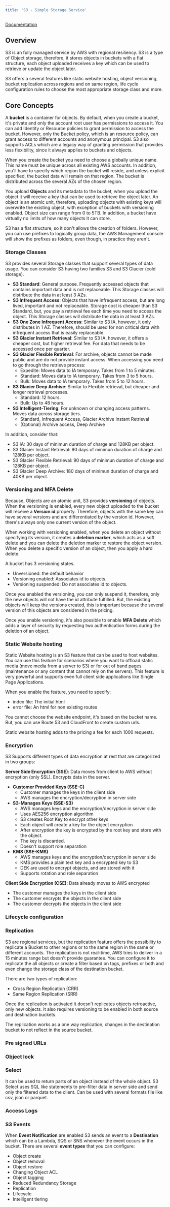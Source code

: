```yaml
---
title: 'S3 - Simple Storage Service'
---
```


[Documentation](https://docs.aws.amazon.com/AmazonS3/latest/userguide/Welcome.html)

## Overview

S3 is an fully managed service by AWS with regional resiliency. S3 is a type of Object storage, therefore, it stores objects in buckets with a flat structure, each object uploaded receives a key which can be used to retrieve or update the object later.

S3 offers a several features like static website hosting, object versioning, bucket replication across regions and on same region, life cycle configuration rules to choose the most appropriate storage class and more.

## Core Concepts

A **bucket** is a container for objects. By default, when you create a bucket, it's private and only the account root user has permissions to access it. You can add Identity or Resource policies to grant permission to access the bucket. However, only the Bucket policy, which is an resource policy, can grant access to different accounts and anonymous principal. S3 also supports ACLs which are a legacy way of granting permission that provides less flexibility, since it always applies to buckets and objects. 

When you create the bucket you need to choose a globally unique name. This name must be unique across all existing AWS accounts. In addition, you'll have to specify which region the bucket will reside, and unless explicit specified, the bucket data will remain on that region. The bucket is distributed across the several AZs of the chosen region.

You upload **Objects** and its metadata to the bucket, when you upload the object it will receive a key that can be used to retrieve the object later. An object is an atomic unit, therefore, uploading objects with existing keys will overwrite the existing object, with exception of buckets with versioning enabled. Object size can range from 0 to 5TB. In addition, a bucket have virtually no limits of how many objects it can store.

S3 has a flat structure, so it don't allows the creation of folders. However, you can use prefixes to logically group data, the AWS Management console will show the prefixes as folders, even though, in practice they aren't.

### Storage Classes

S3 provides several Storage classes that support several types of data usage. You can consider S3 having two families S3 and S3 Glacier (cold storage).

- **S3 Standard**: General purpose. Frequently accessed objects that contains important data and is not replaceable. This Storage classes will distribute the data in at least 3 AZs.
- **S3 Infrequent Access**: Objects that have infrequent access, but are long lived, important and not replaceable. Storage cost is cheaper than S3 Standard, but, you pay a retrieval fee each time you need to access the object. This Storage classes will distribute the data in at least 3 AZs.
- **S3 One Zone Infrequent Access**: Similar to S3 IA, however, it only distributes in 1 AZ. Therefore, should be used for non critical data with infrequent access that is easily replaceable.
- **S3 Glacier Instant Retrieval**: Similar to S3 IA, however, it offers a cheaper cost, but higher retrieval fee. For data that needs to be accessed once per quarter.
- **S3 Glacier Flexible Retrieval**: For archive, objects cannot be made public and are do not provide instant access. When accessing you need to go through the retrieve process:
  - Expedite: Moves data to IA temporary. Takes from 1 to 5 minutes.
  - Standard: Moves data to IA temporary. Takes from 3 to 5 hours.
  - Bulk: Moves data to IA temporary. Takes from 5 to 12 hours. 
- **S3 Glacier Deep Archive**: Similar to Flexible retrieval, but cheaper and longer retrieval processes.
  - Standard: 12 hours.
  - Bulk: Up to 48 hours.
- **S3 Intelligent-Tiering**: For unknown or changing access patterns. Moves data across storage tiers.
  - Standard, Infrequent Access, Glacier Archive Instant Retrieval
  - (Optional) Archive access, Deep Archive

In addition, consider that:

- S3 IA: 30 days of minimun duration of charge and 128KB per object.
- S3 Glacier Instant Retrieval: 90 days of minimun duration of charge and 128KB per object.
- S3 Glacier Flexible Retrieval: 90 days of minimun duration of charge and 128KB per object.
- S3 Glacier Deep Archive: 180 days of minimun duration of charge and 40KB per object.

### Versioning and MFA Delete

Because, Objects are an atomic unit, S3 provides **versioning** of objects. When the versioning is enabled, every new object uploaded to the bucket will receive a **Version id** property. Therefore, objects with the same key can have several versions and are differentiated by the version id. However, there's always only one current version of the object.

When working with versioning enabled, when you delete an object without specifying its version, it creates a **deletion marker**, which acts as a soft delete and you can delete the deletion marker to restore the object version. When you delete a specific version of an object, then you apply a hard delete.

A bucket has 3 versioning states.

- Unversioned: the default behavior
- Versioning enabled: Associates id to objects.
- Versioning suspended: Do not associates id to objects.

Once you enabled the versioning, you can only suspend it, therefore, only the new objects will not have the id attribute fulfilled. But, the existing objects will keep the versions created, this is important because the  several version of this objects are considered in the pricing.

Once you enable versioning, it's also possible to enable **MFA Delete** which adds a layer of security by requesting two authentication forms during the deletion of an object.

### Static Website hosting

Static Website hosting is an S3 feature that can be used to host websites. You can use  this feature for scenarios where you want to offload static media (move media from a server to S3) or for out of band pages (maintenance or any content that cannot rely on the servers). This feature is very powerful and supports even full client side applications like Single Page Applications.

When you enable the feature, you need to specify:

- index file: The initial html
- error file: An html for non existing routes

You cannot choose the website endpoint, it's based on the bucket name. But, you can use Route 53 and CloudFront to create custom urls.

Static website hosting adds to the pricing a fee for each 1000 requests.

### Encryption

S3 Supports different types of data encryption at rest that are categorized in two groups:

**Server Side Encryption (SSE)**: Data moves from client to AWS without encryption (only SSL). Encrypts data in the server.

- **Customer Provided Keys (SSE-C)**
  - Customer manages the keys in the client side
  - AWS manages the encryption/decryption in server side
- **S3-Manages Keys (SSE-S3)**
  - AWS manages keys and the encryption/decryption in server side
  - Uses AES256 encryption algorithm
  - S3 creates Root Key to encrypt other keys
  - Each object will create a key for the object encryption
  - After encryption the key is encrypted by the root key and store with the object.
  - The key is discarded.
  - Doesn't support role separation 
- **KMS (SSE-KMS)**
  - AWS manages keys and the encryption/decryption in server side
  - KMS provides a plain text key and a encrypted key to S3
  - DEK are used to encrypt objects, and are stored with it
  - Supports rotation and role separation

**Client Side Encryption (CSE)**: Data already moves to AWS encrypted

- The customer manages the keys in the client side
- The customer encrypts the objects in the client side
- The customer decrypts the objects in the client side

### Lifecycle configuration

### Replication

S3 are regional services, but the replication feature offers the possibility to replicate a Bucket to other regions or to the same region in the same or different accounts. The replication is not real-time, AWS tries to deliver in a 15 minutes range but doesn't provide guarantee. You can configure it to replicate the all objects or create a filter based on tags, prefixes or both and even change the storage class of the destination bucket.

There are two types of replication:

- Cross Region Replication (CRR)
- Same Region Replication (SRR)

Once the replication is activated it doesn't replicates objects retroactive, only new objects. It also requires versioning to be enabled in both source and destination buckets.

The replication works as a one way replication, changes in the destination bucket to not reflect in the source bucket.

### Pre signed URLs

### Object lock

### Select

It can be used to return parts of an object instead of the whole object. S3 Select uses SQL like statements to pre-filter data in server side and send only the filtered data to the client. Can be used with several formats file like csv, json or parquet.

### Access Logs

### S3 Events

When **Event Notification** are enabled S3 sends an event to a **Destination** which can be a Lambda, SQS or SNS whenever the event occurs in the bucket. There are several **event types**  that you can configure:

- Object create
- Object removal
- Object restore
- Changing Object ACL
- Object tagging
- Reduced Redundancy Storage
- Replication
- Lifecycle
- Intelligent tiering



